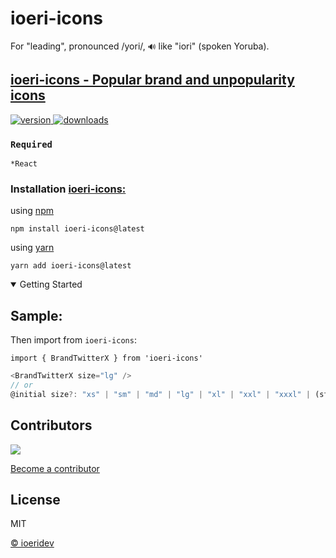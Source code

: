 # ioeri-icons

For "leading", pronounced /yori/, `🔊` like "iori" (spoken Yoruba).

## [ioeri-icons - Popular brand and unpopularity icons](https://github.com/ioeridev/ioeri-icons)

<div align="left">
  <a href="https://www.npmjs.com/package/ioeri-icons">
    <img src="https://badgen.net/npm/v/ioeri-icons" alt="version" />
  </a>
  <a href="https://npmjs.org/package/ioeri-icons">
    <img src="https://badgen.now.sh/npm/dm/ioeri-icons" alt="downloads" />
  </a>
</div>

### `Required`

`*React`

### Installation [ioeri-icons:](https://github.com/ioeridev/ioeri-icons)

using [npm](https://www.npmjs.com/package/ioeri-icons)

```cirru
npm install ioeri-icons@latest
```

using [yarn](https://yarnpkg.com/)

```cirru
yarn add ioeri-icons@latest
```


<details open>
<summary>Getting Started</summary>

## Sample:
Then import from `ioeri-icons`:

```cirru
import { BrandTwitterX } from 'ioeri-icons'
```

```js
<BrandTwitterX size="lg" />
// or
@initial size?: "xs" | "sm" | "md" | "lg" | "xl" | "xxl" | "xxxl" | (string & {}) | number | undefined
```
</details>


## Contributors

<a href="https://github.com/ioeridev/ioeri/graphs/contributors">
  <img src="https://contrib.rocks/image?repo=ioeridev/ioeri" />
</a>

[Become a contributor](https://github.com/ioeridev/ioeri/blob/main/CONTRIBUTING.md)

## License

MIT

[© ioeridev](https://github.com/ioeridev/ioeri/blob/main/LICENSE)
